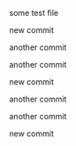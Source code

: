 some test file

new commit

another commit

another commit

new commit

another commit

another commit

new commit
